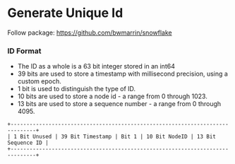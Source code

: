 Generate Unique Id
====
Follow package: https://github.com/bwmarrin/snowflake

### ID Format
* The ID as a whole is a 63 bit integer stored in an int64
* 39 bits are used to store a timestamp with millisecond precision, using a custom epoch.
* 1 bit is used to distinguish the type of ID.
* 10 bits are used to store a node id - a range from 0 through 1023.
* 13 bits are used to store a sequence number - a range from 0 through 4095.
```
+------------------------------------------------------------------------------+
| 1 Bit Unused | 39 Bit Timestamp | Bit 1 | 10 Bit NodeID | 13 Bit Sequence ID |
+------------------------------------------------------------------------------+
```